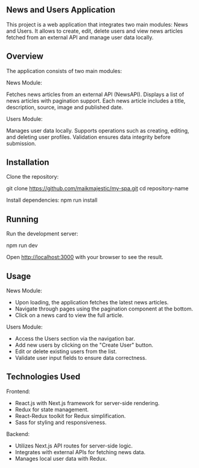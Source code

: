 ## News and Users Application
This project is a web application that integrates two main modules: News and Users. It allows to create, edit, delete users and view news articles fetched from an external API and manage user data locally.

## Overview
The application consists of two main modules:

News Module:

Fetches news articles from an external API (NewsAPI).
Displays a list of news articles with pagination support.
Each news article includes a title, description, source, image and published date.

Users Module:

Manages user data locally.
Supports operations such as creating, editing, and deleting user profiles.
Validation ensures data integrity before submission.

## Installation

Clone the repository:

git clone https://github.com/maikmajestic/my-spa.git
cd repository-name

Install dependencies:
npm run install

## Running

Run the development server:

npm run dev

Open [http://localhost:3000](http://localhost:3000) with your browser to see the result.

## Usage
News Module:

- Upon loading, the application fetches the latest news articles.
- Navigate through pages using the pagination component at the bottom.
- Click on a news card to view the full article.

Users Module:

- Access the Users section via the navigation bar.
- Add new users by clicking on the "Create User" button.
- Edit or delete existing users from the list.
- Validate user input fields to ensure data correctness.

## Technologies Used
Frontend:

- React.js with Next.js framework for server-side rendering.
- Redux for state management.
- React-Redux toolkit for Redux simplification.
- Sass for styling and responsiveness.

Backend:

- Utilizes Next.js API routes for server-side logic.
- Integrates with external APIs for fetching news data.
- Manages local user data with Redux.
